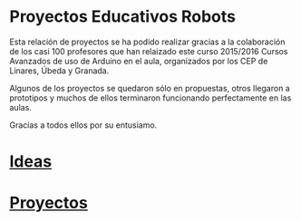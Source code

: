 # Proyectos Educativos Robots

Esta relación de proyectos se ha podido realizar gracias a la colaboración de los casi 100 profesores que han relaizado este curso 2015/2016 Cursos Avanzados de uso de Arduino en el aula, organizados por los CEP de Linares, Úbeda y Granada.

Algunos de los proyectos se quedaron sólo en propuestas, otros llegaron a prototipos y muchos de ellos terminaron funcionando perfectamente en las aulas.

Gracias a todos ellos por su entusiamo.

# [Ideas](./ideas.md)

# [Proyectos](./proyectos.md)
